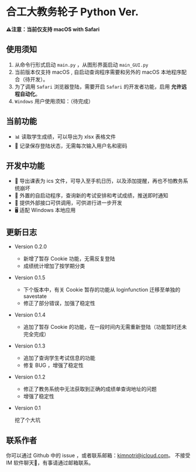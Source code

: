 # 合工大教务轮子 Python Ver.

**⚠️注意：当前仅支持 macOS with Safari**

## 使用须知
1. 从命令行形式启动 `main.py` ，从图形界面启动 `main_GUI.py`
2. 当前版本仅支持 macOS , 自启动查询程序需要和另外的 macOS 本地程序配合（待开发）。
3. 为了调用 `Safari` 浏览器登陆，需要开启 `Safari` 的开发者功能，启用 **允许远程自动化**。
4. `Windows` 用户使用须知：（待完成）

## 当前功能
* 📊 读取学生成绩，可以导出为 xlsx 表格文件
* 🤔 记录保存登陆状态，无需每次输入用户名和密码

## 开发中功能
* 📒 导出课表为 ics 文件，可导入至手机日历，以及添加提醒，再也不怕教务系统崩坏
* 🏅 外置的自启动程序，查询新的考试安排和考试成绩，推送即时通知
* 🌝 提供外部接口可供调用，可供进行进一步开发
* 🖥 适配 Windows 本地应用

## 更新日志

* Version 0.2.0

    * 新增了暂存 Cookie 功能，无需反复登陆
    * 成绩统计增加了按学期分类

* Version 0.1.5

    * 下个版本中，有关 Cookie 暂存的功能从 loginfunction 迁移至单独的 savestate
    * 修正了部分错误，加强了稳定性
    

* Version 0.1.4

    * 追加了暂存 Cookie 的功能，在一段时间内无需重新登陆（功能暂时还未完全完成）


* Version 0.1.3

    * 追加了查询学生考试信息的功能
    * 修复 BUG ，增强了稳定性

* Version 0.1.2

    * 修正了教务系统中无法获取到正确的成绩单查询地址的问题
    * 增强了稳定性

* Version 0.1

    挖了个大坑


## 联系作者
你可以通过 Github 中的 issue ，或者联系邮箱：kimnotri@icloud.com。
不接受 IM 软件聊天🌝，有事请通过邮箱联系。